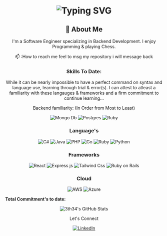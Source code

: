 <div align="center">
    <h1>
        <img src="https://readme-typing-svg.herokuapp.com?font=Jetbrains+mono&size=40&duration=3000&color=33FF33&center=true&vCenter=true&width=435&lines=Hey..+I'm+3th34;This+is..;..my+Github+profile..;" alt="Typing SVG"/>
    </h1>
</div>
<div align="center">
    <h2>🚀 About Me</h2>
    <p>I'm a Software Engineer specializing in Backend Development. I enjoy Programming & playing Chess.</p>
    <p>📫 :How to reach me feel to msg my repository i will message back</p>
</div>





<div align="center">
    <!-- Replace with your skills -->
    <h3>Skills To Date:</h3>
    <p>While it can be nearly impossible to have a perfect command on syntax and language use, learning through trial & error(s). I can attest to atleast a familiarity with these langauges & frameworks and a firm commitment to continue learning... </p>
    <p>Backend familiarity: (In Order from Most to Least)</p>
    <img src=https://img.shields.io/badge/MongoDB-4EA94B?style=for-the-badge&logo=mongodb&logoColor=white alt="Mongo Db">
    <img src=https://img.shields.io/badge/PostgreSQL-316192?style=for-the-badge&logo=postgresql&logoColor=white alt="Postgres">
    <img src=https://img.shields.io/badge/Ruby-CC342D?style=for-the-badge&logo=ruby&logoColor=white alt="Ruby">
    <h3>Language's</h3>
    <img src=https://img.shields.io/badge/C%23-239120?style=for-the-badge&logo=c-sharp&logoColor=white alt="C#">
    <img src=https://img.shields.io/badge/Java-ED8B00?style=for-the-badge&logo=openjdk&logoColor=white alt="Java">
    <img src=https://img.shields.io/badge/PHP-777BB4?style=for-the-badge&logo=php&logoColor=white alt="PHP">
    <img src=https://img.shields.io/badge/Go-00ADD8?style=for-the-badge&logo=go&logoColor=white alt="Go" />
    <img src=https://img.shields.io/badge/Ruby-CC342D?style=for-the-badge&logo=ruby&logoColor=white alt="Ruby">
    <img src=https://img.shields.io/badge/Python-3776AB?style=for-the-badge&logo=python&logoColor=white alt="Python">
    <h3>Frameworks</h3>
    <img src=https://img.shields.io/badge/React-20232A?style=for-the-badge&logo=react&logoColor=61DAFB alt="React">
    <img src=https://img.shields.io/badge/Express.js-404D59?style=for-the-badge alt="Express js">
    <img src=https://img.shields.io/badge/Tailwind_CSS-38B2AC?style=for-the-badge&logo=tailwind-css&logoColor=white alt="Tailwind Css">
    <img src=https://img.shields.io/badge/Ruby_on_Rails-CC0000?style=for-the-badge&logo=ruby-on-rails&logoColor=white alt="Ruby on Rails" />
    <h3>Cloud</h3>
    <img src=https://img.shields.io/badge/Amazon_AWS-232F3E?style=for-the-badge&logo=amazon-aws&logoColor=white alt="AWS">
    <img src=https://img.shields.io/badge/Go-00ADD8?style=for-the-badge&logo=go&logoColor=white alt="Azure" />
</div>
<p><b>Total Commitment's to date:</b></p>
<div align="center">
    <img src="https://github-profile-summary-cards.vercel.app/api/cards/profile-details?username=3th34&theme=github_dark" alt="3th34's GitHub Stats"/>
</div>


<div align="center">
    <!-- Replace href with your links -->
    <p>Let's Connect</p>
    <a href="https://www.linkedin.com/in/jerome-q-6a99682a5/">
        <img src="https://img.shields.io/badge/LinkedIn-0077B5?style=for-the-badge&logo=linkedin&logoColor=white" alt="LinkedIn"/>
    </a>
</div>



<!---
3th34/3th34 is a ✨ special ✨ repository because its `README.md` (this file) appears on your GitHub profile.
You can click the Preview link to take a look at your changes.
--->
